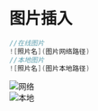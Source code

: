# 图片插入
```java
//在线图片
![照片名](图片网络路径)
//本地图片
![照片名](图片本地路径)

```
![网络](https://i1.hdslb.com/bfs/face/a959c72407b2ac553d4328fd76d55d0134e20f65.png)  
![本地](/Users/heyizhi/Pictures/25601600.png)


